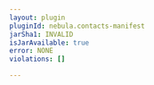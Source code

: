 ```yaml
---
layout: plugin
pluginId: nebula.contacts-manifest
jarSha1: INVALID
isJarAvailable: true
error: NONE
violations: []

---
```

